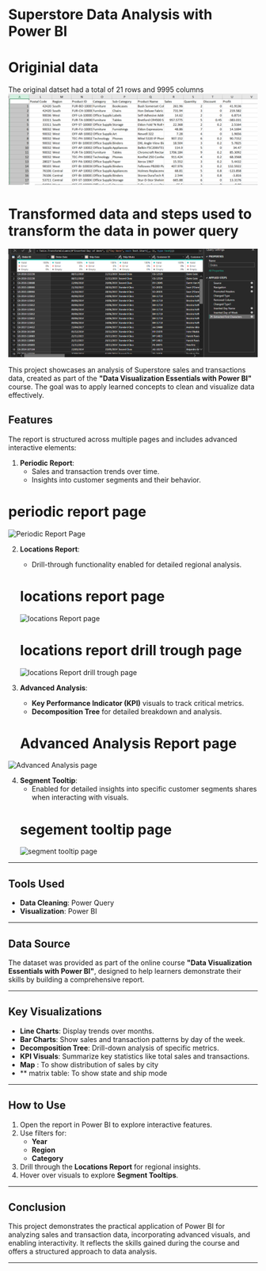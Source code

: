 
# Superstore Data Analysis with Power BI
# Originial data
The original datset had a total of 21 rows and 9995 columns
![Original data image](Original_data.png)

# Transformed data and steps used to transform the data in power query
![Transformed data](Transformed_data.png)



This project showcases an analysis of Superstore sales and transactions data, created as part of the **"Data Visualization Essentials with Power BI"** course. The goal was to apply learned concepts to clean and visualize data effectively.

## Features
The report is structured across multiple pages and includes advanced interactive elements:

1. **Periodic Report**:
   - Sales and transaction trends over time.
   - Insights into customer segments and their behavior.
# periodic report page
![Periodic Report Page](periodic_report_page.png)




2. **Locations Report**:
   - Drill-through functionality enabled for detailed regional analysis.
   # locations report page
   ![locations Report page](Locations_report_page.png)

   # locations report drill trough page
   ![locations Report drill trough page](Locations_report_drill_trough_page.png)

   


3. **Advanced Analysis**:
   - **Key Performance Indicator (KPI)** visuals to track critical metrics.
   - **Decomposition Tree** for detailed breakdown and analysis.

   # Advanced Analysis Report page
![Advanced Analysis page](Advanced_Analysis_page.png)

4. **Segment Tooltip**:
   - Enabled for detailed insights into specific customer segments shares when interacting with visuals.
   # segement tooltip page
   ![segment tooltip page](Segement_toltip_page.png)


---

## Tools Used
- **Data Cleaning**: Power Query
- **Visualization**: Power BI

---

## Data Source
The dataset was provided as part of the online course **"Data Visualization Essentials with Power BI"**, designed to help learners demonstrate their skills by building a comprehensive report.

---

## Key Visualizations
- **Line Charts**: Display trends over months.
- **Bar Charts**: Show sales and transaction patterns by day of the week.
- **Decomposition Tree**: Drill-down analysis of specific metrics.
- **KPI Visuals**: Summarize key statistics like total sales and transactions.
- **Map**        : To show distribution of sales by city
- ** matrix table:  To show  state and ship mode

---

## How to Use
1. Open the report in Power BI to explore interactive features.
2. Use filters for:
   - **Year**
   - **Region**
   - **Category**
3. Drill through the **Locations Report** for regional insights.
4. Hover over visuals to explore **Segment Tooltips**.

---

## Conclusion
This project demonstrates the practical application of Power BI for analyzing sales and transaction data, incorporating advanced visuals, and enabling interactivity. It reflects the skills gained during the course and offers a structured approach to data analysis.

---
```

